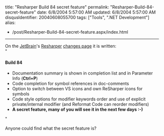 title: "Resharper Build 84 secret feature"
permalink: "Resharper-Build-84-secret-feature"
date: 6/8/2004 5:57:00 AM
updated: 6/8/2004 5:57:00 AM
disqusIdentifier: 20040608055700
tags: ["Tools", ".NET Development"]
alias:
 - /post/Resharper-Build-84-secret-feature.aspx/index.html
---
On the [JetBrain](http://www.jetbrains.com)'s [Resharper](http://www.jetbrains.com/resharper/) [changes page](http://www.jetbrains.net/confluence/display/ReSharper/Changes) it is written:<br>"

<h4 class="heading4">Build 84</h4>
<ul class="star">
<li>Documentation summary is shown in completion list and in Parameter Info (<b class="strong">Ctrl+P</b>) 
<li>Code completion for symbol references in doc-comments 
<li>Option to switch between VS icons and own ReSharper icons for symbols 
<li>Code style options for modifier keywords order and use of explicit private/internal modifier (and Reformat Code can reorder modifiers) 
<li><strong>A secret feature, many of you will see it in the next few days :-)</strong> </li></li></li></li></li></ul>


<!-- more -->
"

Anyone could find what the secret feature is?

